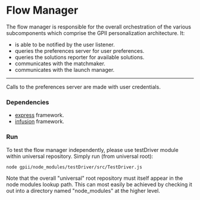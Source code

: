 Flow Manager
===

The flow manager is responsible for the overall orchestration of the various subcomponents which comprise the GPII personalization architecture. It:

- is able to be notified by the user listener.
- queries the preferences server for user preferences.
- queries the solutions reporter for available solutions.
- communicates with the matchmaker.
- communicates with the launch manager.

---
Calls to the preferences server are made with user credentials. 

### Dependencies

- [express](http://expressjs.com/) framework.
- [infusion](https://github.com/fluid-project/infusion) framework.

### Run

To test the flow manager independently, please use testDriver module within universal repository. Simply run (from universal root):

    node gpii/node_modules/testDriver/src/TestDriver.js
    
Note that the overall "universal" root repository must itself appear in the node modules lookup path. This can most easily be achieved by checking it out into a directory named "node_modules" at the higher level.